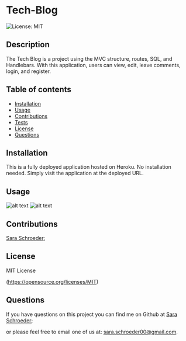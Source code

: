 # Tech-Blog

![License: MIT](https://img.shields.io/badge/License-MIT-yellow.svg)
## Description

The Tech Blog is a project using the MVC structure, routes, SQL, and Handlebars. With this application, users can view, edit, leave comments, login, and register. 
 
## Table of contents
  - [Installation](#installation)
  - [Usage](#usage)
  - [Contributions](#contributions)
  - [Tests](#tests)
  - [License](#license)
  - [Questions](#questions)
  
## Installation
This is a fully deployed application hosted on Heroku. No installation needed. Simply visit the application at the deployed URL.

## Usage
 
![alt text]()
![alt text]()

## Contributions 
[Sara Schroeder](https://github.com/saraschroeder);

## License 
MIT License

(https://opensource.org/licenses/MIT)

## Questions
If you have questions on this project you can find me on Github at [Sara Schroeder](https://github.com/saraschroeder);

or please feel free to email one of us at: sara.schroeder00@gmail.com.